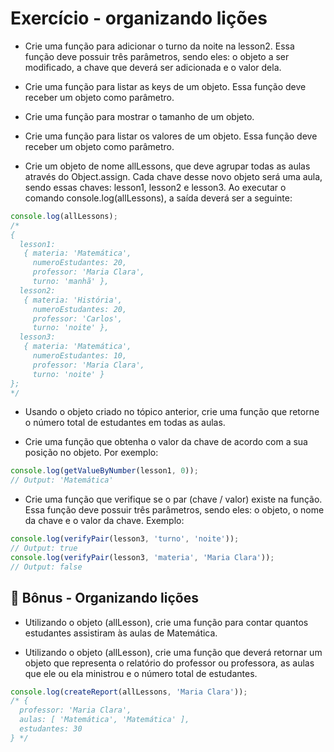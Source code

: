 # Exercício - organizando lições

- Crie uma função para adicionar o turno da noite na lesson2. Essa função deve possuir três parâmetros, sendo eles: o objeto a ser modificado, a chave que deverá ser adicionada e o valor dela.

- Crie uma função para listar as keys de um objeto. Essa função deve receber um objeto como parâmetro.

- Crie uma função para mostrar o tamanho de um objeto.

- Crie uma função para listar os valores de um objeto. Essa função deve receber um objeto como parâmetro.

- Crie um objeto de nome allLessons, que deve agrupar todas as aulas através do Object.assign. Cada chave desse novo objeto será uma aula, sendo essas chaves: lesson1, lesson2 e lesson3. Ao executar o comando console.log(allLessons), a saída deverá ser a seguinte:

```javascript
console.log(allLessons);
/*
{
  lesson1:
   { materia: 'Matemática',
     numeroEstudantes: 20,
     professor: 'Maria Clara',
     turno: 'manhã' },
  lesson2:
   { materia: 'História',
     numeroEstudantes: 20,
     professor: 'Carlos',
     turno: 'noite' },
  lesson3:
   { materia: 'Matemática',
     numeroEstudantes: 10,
     professor: 'Maria Clara',
     turno: 'noite' }
};
*/
```

- Usando o objeto criado no tópico anterior, crie uma função que retorne o número total de estudantes em todas as aulas.

- Crie uma função que obtenha o valor da chave de acordo com a sua posição no objeto. Por exemplo:

```javascript
console.log(getValueByNumber(lesson1, 0));
// Output: 'Matemática'
```

- Crie uma função que verifique se o par (chave / valor) existe na função. Essa função deve possuir três parâmetros, sendo eles: o objeto, o nome da chave e o valor da chave. Exemplo:

```javascript
console.log(verifyPair(lesson3, 'turno', 'noite'));
// Output: true
console.log(verifyPair(lesson3, 'materia', 'Maria Clara'));
// Output: false
```

## 🚀 Bônus - Organizando lições

- Utilizando o objeto (allLesson), crie uma função para contar quantos estudantes assistiram às aulas de Matemática.

- Utilizando o objeto (allLesson), crie uma função que deverá retornar um objeto que representa o relatório do professor ou professora, as aulas que ele ou ela ministrou e o número total de estudantes.

```javascript
console.log(createReport(allLessons, 'Maria Clara'));
/* {
  professor: 'Maria Clara',
  aulas: [ 'Matemática', 'Matemática' ],
  estudantes: 30
} */
```
